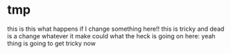 # tmp
this is
this
what happens if I change something here!!
this is tricky and  dead is a change whatever it make could 
what the heck is going on here:
yeah thing is going to get tricky now
